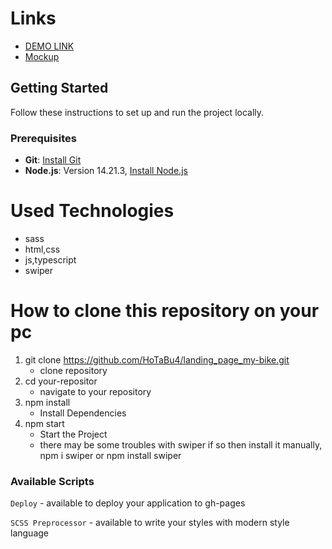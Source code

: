 # Links
  - [DEMO LINK](https://hotabu4.github.io/react__phone--catalog/)
  - [Mockup](https://www.figma.com/design/FRxncC4lfyhs6og1L6FGEU/Phone-catalog-(V2)-Rounded-Style-2?node-id=0-1&t=ydS49mvX2cTB5WPE-0)

## Getting Started

Follow these instructions to set up and run the project locally.

### Prerequisites

- **Git**: [Install Git](https://git-scm.com/downloads)
- **Node.js**: Version 14.21.3, [Install Node.js](https://nodejs.org/dist/v14.17.3/)

# Used Technologies
- sass
- html,css
- js,typescript
- swiper

# How to clone this repository on your pc
1. git clone https://github.com/HoTaBu4/landing_page_my-bike.git
    - clone repository
2. cd your-repositor
    - navigate to your repository
3. npm install
    - Install Dependencies
3. npm start
    - Start the Project
    - there may be some troubles with swiper if so then install it manually,
    npm i swiper or npm install swiper

### Available Scripts

`Deploy` - available to deploy your application to gh-pages

`SCSS Preprocessor` - available to write your styles with modern style language
